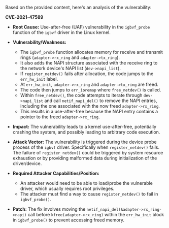 Based on the provided content, here's an analysis of the vulnerability:

**CVE-2021-47589**

*   **Root Cause:** Use-after-free (UAF) vulnerability in the `igbvf_probe` function of the `igbvf` driver in the Linux kernel.

*   **Vulnerability/Weakness:**
    *   The `igbvf_probe` function allocates memory for receive and transmit rings (`adapter->rx_ring` and `adapter->tx_ring`).
    *   It also adds the NAPI structure associated with the receive ring to the network device's NAPI list (`dev->napi_list`).
    *   If `register_netdev()` fails after allocation, the code jumps to the `err_hw_init` label.
    *   At `err_hw_init`, `adapter->rx_ring` and `adapter->tx_ring` are freed.
    *   The code then jumps to `err_ioremap` where `free_netdev()` is called.
    *   Within `free_netdev()`, the code attempts to iterate through `dev->napi_list` and call `netif_napi_del()` to remove the NAPI entries, including the one associated with the now freed `adapter->rx_ring`.
    *   This results in a use-after-free because the NAPI entry contains a pointer to the freed `adapter->rx_ring`.

*  **Impact:** The vulnerability leads to a kernel use-after-free, potentially crashing the system, and possibly leading to arbitrary code execution.

*   **Attack Vector:** The vulnerability is triggered during the device probe process of the `igbvf` driver. Specifically when `register_netdev()` fails. The failure of `register_netdev()` could be triggered by system resource exhaustion or by providing malformed data during initialization of the driver/device.

*   **Required Attacker Capabilities/Position:**
    *   An attacker would need to be able to load/probe the vulnerable driver, which usually requires root privileges.
    *   The attacker must find a way to cause `register_netdev()` to fail in `igbvf_probe()`.

*   **Patch:** The fix involves moving the `netif_napi_del(&adapter->rx_ring->napi)` call before `kfree(adapter->rx_ring)` within the `err_hw_init` block in `igbvf_probe()` to prevent accessing freed memory.